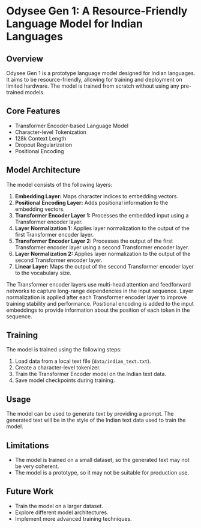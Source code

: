 # Odysee Gen 1: A Resource-Friendly Language Model for Indian Languages

## Overview

Odysee Gen 1 is a prototype language model designed for Indian languages. It aims to be resource-friendly, allowing for training and deployment on limited hardware. The model is trained from scratch without using any pre-trained models.

## Core Features

- Transformer Encoder-based Language Model
- Character-level Tokenization
- 128k Context Length
- Dropout Regularization
- Positional Encoding

## Model Architecture

The model consists of the following layers:

1.  **Embedding Layer:** Maps character indices to embedding vectors.
2.  **Positional Encoding Layer:** Adds positional information to the embedding vectors.
3.  **Transformer Encoder Layer 1:** Processes the embedded input using a Transformer encoder layer.
4.  **Layer Normalization 1:** Applies layer normalization to the output of the first Transformer encoder layer.
5.  **Transformer Encoder Layer 2:** Processes the output of the first Transformer encoder layer using a second Transformer encoder layer.
6.  **Layer Normalization 2:** Applies layer normalization to the output of the second Transformer encoder layer.
7.  **Linear Layer:** Maps the output of the second Transformer encoder layer to the vocabulary size.

The Transformer encoder layers use multi-head attention and feedforward networks to capture long-range dependencies in the input sequence. Layer normalization is applied after each Transformer encoder layer to improve training stability and performance. Positional encoding is added to the input embeddings to provide information about the position of each token in the sequence.

## Training

The model is trained using the following steps:

1.  Load data from a local text file (`data/indian_text.txt`).
2.  Create a character-level tokenizer.
3.  Train the Transformer Encoder model on the Indian text data.
4.  Save model checkpoints during training.

## Usage

The model can be used to generate text by providing a prompt. The generated text will be in the style of the Indian text data used to train the model.

## Limitations

-   The model is trained on a small dataset, so the generated text may not be very coherent.
-   The model is a prototype, so it may not be suitable for production use.

## Future Work

-   Train the model on a larger dataset.
-   Explore different model architectures.
-   Implement more advanced training techniques.
